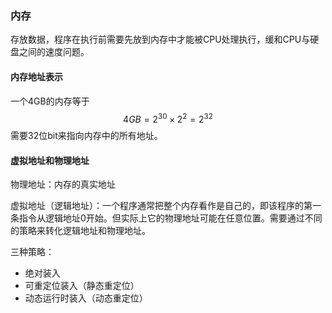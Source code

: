 ### 内存

存放数据，程序在执行前需要先放到内存中才能被CPU处理执行，缓和CPU与硬盘之间的速度问题。

#### 内存地址表示

一个4GB的内存等于
$$
4GB = 2^{30} \times 2^2 = 2^{32}
$$
需要32位bit来指向内存中的所有地址。

#### 虚拟地址和物理地址

物理地址：内存的真实地址

虚拟地址（逻辑地址）：一个程序通常把整个内存看作是自己的，即该程序的第一条指令从逻辑地址0开始。但实际上它的物理地址可能在任意位置。需要通过不同的策略来转化逻辑地址和物理地址。

三种策略：

- 绝对装入
- 可重定位装入（静态重定位）
- 动态运行时装入（动态重定位）
